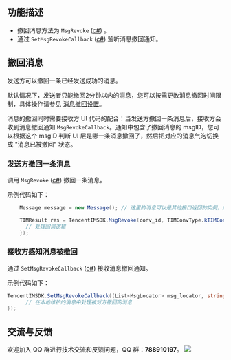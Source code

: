 ## 功能描述
- 撤回消息方法为 `MsgRevoke` ([c#](https://comm.qq.com/im/doc/unity/api/MessageApi/MsgRevoke.html)) 。
- 通过 `SetMsgRevokeCallback` ([c#](https://comm.qq.com/im/doc/unity/api/SDKRegisteringCallback/SetMsgRevokeCallback.html)) 监听消息撤回通知。

## 撤回消息
发送方可以撤回一条已经发送成功的消息。

默认情况下，发送者只能撤回2分钟以内的消息，您可以按需更改消息撤回时间限制，具体操作请参见 [消息撤回设置](https://cloud.tencent.com/document/product/269/38656#.E6.B6.88.E6.81.AF.E6.92.A4.E5.9B.9E.E8.AE.BE.E7.BD.AE)。

消息的撤回同时需要接收方 UI 代码的配合：当发送方撤回一条消息后，接收方会收到消息撤回通知 `MsgRevokeCallback`。通知中包含了撤回消息的 msgID，您可以根据这个 msgID 判断 UI 层是哪一条消息撤回了，然后把对应的消息气泡切换成 "消息已被撤回" 状态。

### 发送方撤回一条消息
调用 `MsgRevoke` ([c#](https://comm.qq.com/im/doc/unity/api/MessageApi/MsgRevoke.html)) 撤回一条消息。

示例代码如下：


```c#
    Message message = new Message(); // 这里的消息可以是其他接口返回的实例，如消息列表接口

    TIMResult res = TencentIMSDK.MsgRevoke(conv_id, TIMConvType.kTIMConv_C2C, message, (int code, string desc, string user_data) => {
      // 处理回调逻辑
    });
```


### 接收方感知消息被撤回
通过 `SetMsgRevokeCallback` ([c#](https://comm.qq.com/im/doc/unity/api/SDKRegisteringCallback/SetMsgRevokeCallback.html)) 接收消息撤回通知。

示例代码如下：


```c#
TencentIMSDK.SetMsgRevokeCallback((List<MsgLocator> msg_locator, string user_data) => {
      // 在本地维护的消息中处理被对方撤回的消息
});
```


## 交流与反馈

欢迎加入 QQ 群进行技术交流和反馈问题，QQ 群：**788910197**。
![](https://qcloudimg.tencent-cloud.cn/raw/eacb194c77a76b5361b2ae983ae63260.png)

